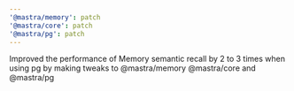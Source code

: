 ```yaml
---
'@mastra/memory': patch
'@mastra/core': patch
'@mastra/pg': patch
---
```


Improved the performance of Memory semantic recall by 2 to 3 times when using pg by making tweaks to @mastra/memory @mastra/core and @mastra/pg
